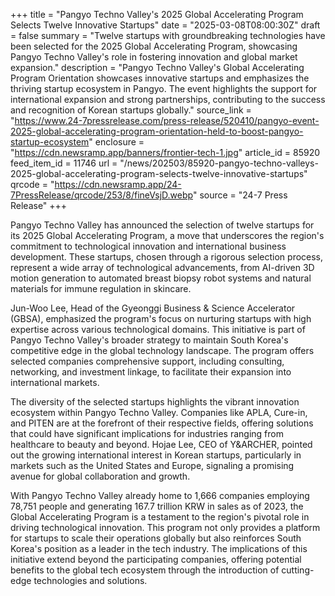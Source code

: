 +++
title = "Pangyo Techno Valley's 2025 Global Accelerating Program Selects Twelve Innovative Startups"
date = "2025-03-08T08:00:30Z"
draft = false
summary = "Twelve startups with groundbreaking technologies have been selected for the 2025 Global Accelerating Program, showcasing Pangyo Techno Valley's role in fostering innovation and global market expansion."
description = "Pangyo Techno Valley's Global Accelerating Program Orientation showcases innovative startups and emphasizes the thriving startup ecosystem in Pangyo. The event highlights the support for international expansion and strong partnerships, contributing to the success and recognition of Korean startups globally."
source_link = "https://www.24-7pressrelease.com/press-release/520410/pangyo-event-2025-global-accelerating-program-orientation-held-to-boost-pangyo-startup-ecosystem"
enclosure = "https://cdn.newsramp.app/banners/frontier-tech-1.jpg"
article_id = 85920
feed_item_id = 11746
url = "/news/202503/85920-pangyo-techno-valleys-2025-global-accelerating-program-selects-twelve-innovative-startups"
qrcode = "https://cdn.newsramp.app/24-7PressRelease/qrcode/253/8/fineVsjD.webp"
source = "24-7 Press Release"
+++

<p>Pangyo Techno Valley has announced the selection of twelve startups for its 2025 Global Accelerating Program, a move that underscores the region's commitment to technological innovation and international business development. These startups, chosen through a rigorous selection process, represent a wide array of technological advancements, from AI-driven 3D motion generation to automated breast biopsy robot systems and natural materials for immune regulation in skincare.</p><p>Jun-Woo Lee, Head of the Gyeonggi Business & Science Accelerator (GBSA), emphasized the program's focus on nurturing startups with high expertise across various technological domains. This initiative is part of Pangyo Techno Valley's broader strategy to maintain South Korea's competitive edge in the global technology landscape. The program offers selected companies comprehensive support, including consulting, networking, and investment linkage, to facilitate their expansion into international markets.</p><p>The diversity of the selected startups highlights the vibrant innovation ecosystem within Pangyo Techno Valley. Companies like APLA, Cure-in, and PITEN are at the forefront of their respective fields, offering solutions that could have significant implications for industries ranging from healthcare to beauty and beyond. Hojae Lee, CEO of Y&ARCHER, pointed out the growing international interest in Korean startups, particularly in markets such as the United States and Europe, signaling a promising avenue for global collaboration and growth.</p><p>With Pangyo Techno Valley already home to 1,666 companies employing 78,751 people and generating 167.7 trillion KRW in sales as of 2023, the Global Accelerating Program is a testament to the region's pivotal role in driving technological innovation. This program not only provides a platform for startups to scale their operations globally but also reinforces South Korea's position as a leader in the tech industry. The implications of this initiative extend beyond the participating companies, offering potential benefits to the global tech ecosystem through the introduction of cutting-edge technologies and solutions.</p>